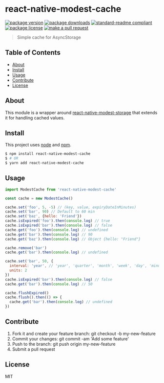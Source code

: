 
# react-native-modest-cache
[![package version](https://img.shields.io/npm/v/react-native-modest-cache.svg?style=flat-square)](https://npmjs.org/package/react-native-modest-cache)
[![package downloads](https://img.shields.io/npm/dm/react-native-modest-cache.svg?style=flat-square)](https://npmjs.org/package/react-native-modest-cache)
[![standard-readme compliant](https://img.shields.io/badge/readme%20style-standard-brightgreen.svg?style=flat-square)](https://github.com/RichardLitt/standard-readme)
[![package license](https://img.shields.io/npm/l/react-native-modest-cache.svg?style=flat-square)](https://npmjs.org/package/react-native-modest-cache)
[![make a pull request](https://img.shields.io/badge/PRs-welcome-brightgreen.svg?style=flat-square)](http://makeapullrequest.com)

> Simple cache for AsyncStorage

## Table of Contents

- [About](#about)
- [Install](#install)
- [Usage](#usage)
- [Contribute](#contribute)
- [License](#License)

## About

This module is a wrapper around [react-native-modest-storage](https://github.com/tiaanduplessis/react-native-modest-storage) that extends it for handling cached values.


## Install

This project uses [node](https://nodejs.org) and [npm](https://www.npmjs.com). 

```sh
$ npm install react-native-modest-cache
$ # OR
$ yarn add react-native-modest-cache
```

## Usage

```js
import ModestCache from 'react-native-modest-cache'

const cache = new ModestCache()

cache.set('foo', 5, -5) // (key, value, expiryDateInMinutes)
cache.set('bar', 90) // Default to 60 min
cache.set('baz', {hello: 'Friend'})
cache.isExpired('foo').then(console.log) // true
cache.isExpired('bar').then(console.log) // false
cache.get('foo').then(console.log) // undefined
cache.get('bar').then(console.log) // 90
cache.get('baz').then(console.log) // Object {hello: "Friend"}

cache.remove('bar')
cache.get('bar').then(console.log) // undefined

cache.set('bar', 50, {
  interval: 'year', // 'year', 'quarter', 'month', 'week', 'day', 'minute' or 'second'
  units: 2
})
cache.isExpired('bar').then(console.log) // false
cache.get('bar').then(console.log) // 50

cache.flushExpired()
cache.flush().then(() => {
  cache.get('bar').then(console.log) // undefined
})

```

## Contribute

1. Fork it and create your feature branch: git checkout -b my-new-feature
2. Commit your changes: git commit -am 'Add some feature'
3. Push to the branch: git push origin my-new-feature 
4. Submit a pull request

## License

MIT
    